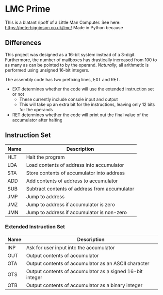 # LMC Prime
This is a blatant ripoff of a Little Man Computer. See here: https://peterhigginson.co.uk/lmc/
Made in Python because

## Differences
This project was designed as a 16-bit system instead of a 3-digit.
Furthermore, the number of mailboxes has drastically increased from 100 to as many as can be pointed to by the operand.
*Naturally*, all arithmetic is performed using unsigned 16-bit integers.

The assembly code has two prefixing lines, EXT and RET.
* EXT determines whether the code will use the extended instruction set or not
  * These currently include console input and output
  * This will take up an extra bit for the instructions, leaving only 12 bits for the operands
* RET determines whether the code will print out the final value of the accumulator after halting

## Instruction Set
| Name | Description                                   |
|------|-----------------------------------------------|
| HLT  | Halt the program                              |
| LDA  | Load contents of address into accumulator     |
| STA  | Store contents of accumulator into address    |
| ADD  | Add contents of address to accumulator        |
| SUB  | Subtract contents of address from accumulator |
| JMP  | Jump to address                               |
| JMZ  | Jump to address if accumulator is zero        |
| JMN  | Jump to address if accumulator is non-zero    |

### Extended Instruction Set
| Name | Description                                               |
|------|-----------------------------------------------------------|
| INP  | Ask for user input into the accumulator                   |
| OUT  | Output contents of accumulator                            |
| OTA  | Output contents of accumulator as an ASCII character      |
| OTS  | Output contents of accumulator as a signed 16-bit integer |
| OTB  | Output contents of accumulator as a binary integer        |